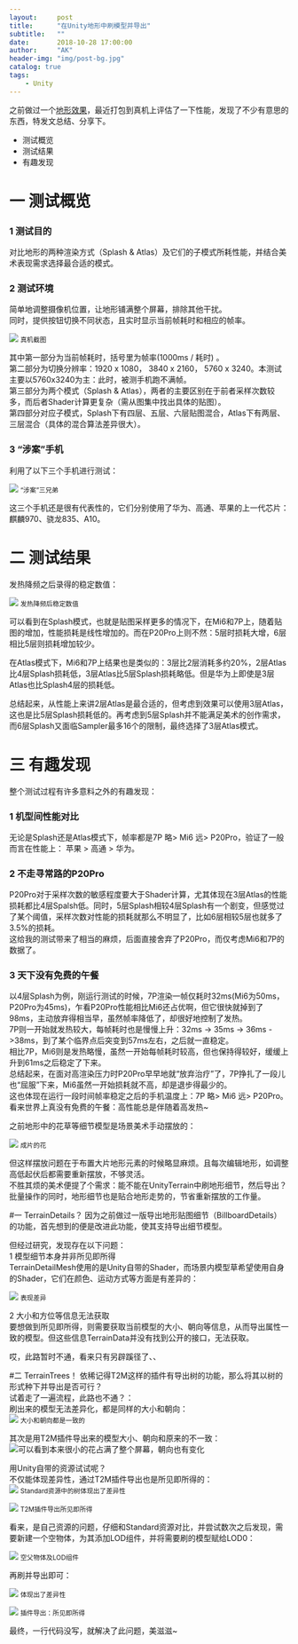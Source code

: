 ```yaml
---
layout:     post
title:      "在Unity地形中刷模型并导出"
subtitle:   ""
date:       2018-10-28 17:00:00
author:     "AK"
header-img: "img/post-bg.jpg"
catalog: true
tags:
    - Unity
---
```


之前做过一个[地形效果](https://ak-techartist.github.io/2018/08/02/terrain-atlas/)，最近打包到真机上评估了一下性能，发现了不少有意思的东西，特发文总结、分享下。  

- 测试概览
- 测试结果
- 有趣发现

# 一 测试概览
### 1 测试目的
对比地形的两种渲染方式（Splash & Atlas）及它们的子模式所耗性能，并结合美术表现需求选择最合适的模式。

### 2 测试环境
简单地调整摄像机位置，让地形铺满整个屏幕，排除其他干扰。   
同时，提供按钮切换不同状态，且实时显示当前帧耗时和相应的帧率。

![](/img/in-post/mobile-performance-test-summary/1.png)
<small class="img-hint">真机截图</small>

其中第一部分为当前帧耗时，括号里为帧率(1000ms / 耗时) 。  
第二部分为切换分辨率：1920 x 1080， 3840 x 2160， 5760 x 3240。本测试主要以5760x3240为主：此时，被测手机跑不满帧。   
第三部分为两个模式（Splash & Atlas），两者的主要区别在于前者采样次数较多，而后者Shader计算更复杂（需从图集中找出具体的贴图）。  
第四部分对应子模式，Splash下有四层、五层、六层贴图混合，Atlas下有两层、三层混合（具体的混合算法差异很大）。

### 3 “涉案”手机
利用了以下三个手机进行测试：

![](/img/in-post/mobile-performance-test-summary/2.png)
<small class="img-hint">“涉案”三兄弟</small>

这三个手机还是很有代表性的，它们分别使用了华为、高通、苹果的上一代芯片：麒麟970、骁龙835、A10。

# 二 测试结果
发热降频之后录得的稳定数值：

![](/img/in-post/mobile-performance-test-summary/3.png)
<small class="img-hint">发热降频后稳定数值</small>

可以看到在Splash模式，也就是贴图采样更多的情况下，在Mi6和7P上，随着贴图的增加，性能损耗是线性增加的。而在P20Pro上则不然：5层时损耗大增，6层相比5层则损耗增加较少。  

在Atlas模式下，Mi6和7P上结果也是类似的：3层比2层消耗多约20%，2层Atlas比4层Splash损耗低，3层Atlas比5层Splash损耗略低。但是华为上即使是3层Atlas也比Splash4层的损耗低。

总结起来，从性能上来讲2层Atlas是最合适的，但考虑到效果可以使用3层Atlas，这也是比5层Splash损耗低的。再考虑到5层Splash并不能满足美术的创作需求，而6层Splash又面临Sampler最多16个的限制，最终选择了3层Atlas模式。

# 三 有趣发现
整个测试过程有许多意料之外的有趣发现：  
### 1 机型间性能对比
无论是Splash还是Atlas模式下，帧率都是7P 略> Mi6 远> P20Pro，验证了一般而言在性能上： 苹果 > 高通 > 华为。

### 2 不走寻常路的P20Pro
P20Pro对于采样次数的敏感程度要大于Shader计算，尤其体现在3层Atlas的性能损耗都比4层Spalsh低。同时，5层Splash相较4层Splash有一个剧变，但感觉过了某个阈值，采样次数对性能的损耗就那么不明显了，比如6层相较5层也就多了3.5%的损耗。    
这给我的测试带来了相当的麻烦，后面直接舍弃了P20Pro，而仅考虑Mi6和7P的数据了。

### 3 天下没有免费的午餐
以4层Splash为例，刚运行测试的时候，7P渲染一帧仅耗时32ms(Mi6为50ms，P20Pro为45ms)，乍看P20Pro性能相比Mi6还占优啊，但它很快就掉到了98ms，主动放弃得相当早，虽然帧率降低了，却很好地控制了发热。  
7P则一开始就发热较大，每帧耗时也是慢慢上升：32ms -> 35ms -> 36ms ->38ms，到了某个临界点后突变到57ms左右，之后就一直稳定。   
相比7P，Mi6则是发热略慢，虽然一开始每帧耗时较高，但也保持得较好，缓缓上升到61ms之后稳定了下来。  
总结起来，在面对高渲染压力时P20Pro早早地就“放弃治疗”了，7P挣扎了一段儿也“屈服”下来，Mi6虽然一开始损耗就不高，却是退步得最少的。    
这也体现在运行一段时间帧率稳定之后的手机温度上：7P 略> Mi6 远> P20Pro。  
看来世界上真没有免费的午餐：高性能总是伴随着高发热~



之前地形中的花草等细节模型是场景美术手动摆放的： 

![](/img/in-post/terrain-export-model/1.png)
<small class="img-hint">成片的花</small>

但这样摆放问题在于布置大片地形元素的时候略显麻烦。且每次编辑地形，如调整高低起伏后都需要重新摆放，不够灵活。  
不胜其烦的美术便提了个需求：能不能在UnityTerrain中刷地形细节，然后导出？批量操作的同时，地形细节也是贴合地形走势的，节省重新摆放的工作量。  

#一 TerrainDetails？
因为之前做过一版导出地形贴图细节（BillboardDetails）的功能，首先想到的便是改进此功能，使其支持导出细节模型。  

但经过研究，发现存在以下问题：  
1 模型细节本身并非所见即所得  
TerrainDetailMesh使用的是Unity自带的Shader，而场景内模型草希望使用自身的Shader，它们在颜色、运动方式等方面是有差异的：

![](/img/in-post/terrain-export-model/2.png)
<small class="img-hint">表现差异</small>

2 大小和方位等信息无法获取  
要想做到所见即所得，则需要获取当前模型的大小、朝向等信息，从而导出属性一致的模型。但这些信息TerrainData并没有找到公开的接口，无法获取。

哎，此路暂时不通，看来只有另辟蹊径了、、  

#二 TerrainTrees！
依稀记得T2M这样的插件有导出树的功能，那么将其以树的形式种下并导出是否可行？  
试着走了一遍流程，此路也不通？：  
刷出来的模型无法差异化，都是同样的大小和朝向：  
![](/img/in-post/terrain-export-model/3.png)
<small class="img-hint">大小和朝向都是一致的</small>

其次是用T2M插件导出来的模型大小、朝向和原来的不一致：  
![可以看到本来很小的花占满了整个屏幕，朝向也有变化](/img/in-post/terrain-export-model/4.png)
<small class="img-hint"></small>

用Unity自带的资源试试呢？  
不仅能体现差异性，通过T2M插件导出也是所见即所得的：  
![](/img/in-post/terrain-export-model/5.png)
<small class="img-hint">Standard资源中的树体现出了差异性</small>

![](/img/in-post/terrain-export-model/6.png)
<small class="img-hint">T2M插件导出所见即所得</small>

看来，是自己资源的问题，仔细和Standard资源对比，并尝试数次之后发现，需要新建一个空物体，为其添加LOD组件，并将需要刷的模型赋给LOD0：  

![](/img/in-post/terrain-export-model/7.png)
<small class="img-hint">空父物体及LOD组件</small>

再刷并导出即可：

![](/img/in-post/terrain-export-model/8.png)
<small class="img-hint">体现出了差异性</small>

![](/img/in-post/terrain-export-model/9.png)
<small class="img-hint">插件导出：所见即所得</small>

最终，一行代码没写，就解决了此问题，美滋滋~


































